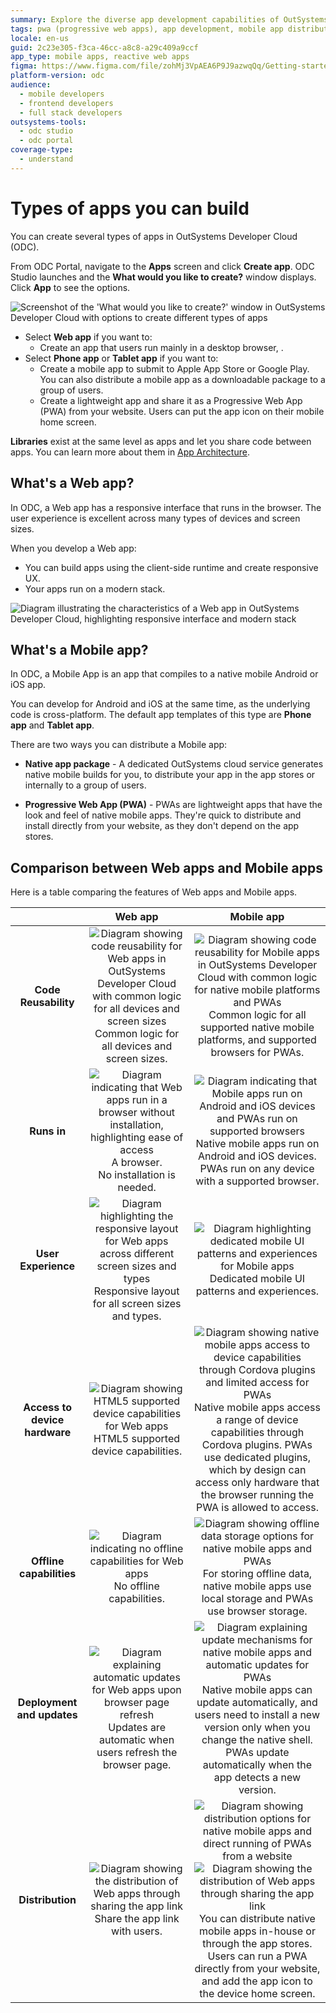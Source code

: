 ```yaml
---
summary: Explore the diverse app development capabilities of OutSystems Developer Cloud (ODC), including web and mobile applications.
tags: pwa (progressive web apps), app development, mobile app distribution, responsive design
locale: en-us
guid: 2c23e305-f3ca-46cc-a8c8-a29c409a9ccf
app_type: mobile apps, reactive web apps
figma: https://www.figma.com/file/zohMj3VpAEA6P9J9azwqQq/Getting-started-with-ODC?type=design&node-id=2449%3A32710&t=CxwRhrJUzQXvCd96-1
platform-version: odc
audience:
  - mobile developers
  - frontend developers
  - full stack developers
outsystems-tools:
  - odc studio
  - odc portal
coverage-type:
  - understand
---
```


# Types of apps you can build

You can create several types of apps in OutSystems Developer Cloud (ODC). 

From ODC Portal, navigate to the **Apps** screen and click **Create app**. ODC Studio launches and the **What would you like to create?** window displays. Click **App** to see the options.

![Screenshot of the 'What would you like to create?' window in OutSystems Developer Cloud with options to create different types of apps](images/what-would-you-like-to-create-ss.png "ODC App Creation Options")

* Select **Web app** if you want to:
    * Create an app that users run mainly in a desktop browser, .
* Select **Phone app** or **Tablet app** if you want to: 
    * Create a mobile app to submit to Apple App Store or Google Play. You can also distribute a mobile app as a downloadable package to a group of users.
    * Create a lightweight app and share it as a Progressive Web App (PWA) from your website. Users can put the app icon on their mobile home screen.

<div class="info" markdown="1">

**Libraries** exist at the same level as apps and let you share code between apps. You can learn more about them in [App Architecture](../app-architecture/intro.md#libraries-in-odc).

</div>


## What's a Web app?

In ODC, a Web app has a responsive interface that runs in the browser. The user experience is excellent across many types of devices and screen sizes.

When you develop a Web app:

* You can build apps using the client-side runtime and create responsive UX.
* Your apps run on a modern stack.

![Diagram illustrating the characteristics of a Web app in OutSystems Developer Cloud, highlighting responsive interface and modern stack](images/web-app-characteristics-diag.png "Web App Characteristics")

## What's a Mobile app?

In ODC, a Mobile App is an app that compiles to a native mobile Android or iOS app. 

You can develop for Android and iOS at the same time, as the underlying code is cross-platform. The default app templates of this type are **Phone app** and **Tablet app**.

There are two ways you can distribute a Mobile app:

* **Native app package** - A dedicated OutSystems cloud service generates native mobile builds for you, to distribute your app in the app stores or internally to a group of users.

* **Progressive Web App (PWA)** - PWAs are lightweight apps that have the look and feel of native mobile apps. They're quick to distribute and install directly from your website, as they don't depend on the app stores. 

## Comparison between Web apps and Mobile apps

Here is a table comparing the features of Web apps and Mobile apps.

|<br/>|**Web app** <br/>|**Mobile app**<br/>|
|:-:|:-:|:-:|
|**Code Reusability**|![Diagram showing code reusability for Web apps in OutSystems Developer Cloud with common logic for all devices and screen sizes](images/mobile-vs-web-code-reusability-web-diag.png "Web App Code Reusability")<br/>Common logic for all devices and screen sizes.|![Diagram showing code reusability for Mobile apps in OutSystems Developer Cloud with common logic for native mobile platforms and PWAs](images/mobile-vs-web-code-reusability-mobile-diag.png "Mobile App Code Reusability")<br/>Common logic for all supported native mobile platforms, and supported browsers for PWAs.|
|**Runs in**|![Diagram indicating that Web apps run in a browser without installation, highlighting ease of access](images/mobile-vs-web-runs-in-web-diag.png "Web App Runtime Environment")<br/>A browser.<br/>No installation is needed.|![Diagram indicating that Mobile apps run on Android and iOS devices and PWAs run on supported browsers](images/mobile-vs-web-runs-in-mobile-diag.png "Mobile App Runtime Environment")<br/>Native mobile apps run on Android and iOS devices. PWAs run on any device with a supported browser.|
|**User Experience**|![Diagram highlighting the responsive layout for Web apps across different screen sizes and types](images/mobile-vs-web-user-experience-web-diag.png "Web App User Experience")<br/>Responsive layout for all screen sizes and types.|![Diagram highlighting dedicated mobile UI patterns and experiences for Mobile apps](images/mobile-vs-web-user-experience-mobile-diag.png "Mobile App User Experience")<br/>Dedicated mobile UI patterns and experiences.|
|**Access to device hardware**|![Diagram showing HTML5 supported device capabilities for Web apps](images/mobile-vs-web-access-device-web-diag.png "Web App Device Hardware Access")<br/>HTML5 supported device capabilities.|![Diagram showing native mobile apps access to device capabilities through Cordova plugins and limited access for PWAs](images/mobile-vs-web-access-device-mobile-diag.png "Mobile App Device Hardware Access")<br/>Native mobile apps access a range of device capabilities through Cordova plugins. PWAs use dedicated plugins, which by design can access only hardware that the browser running the PWA is allowed to access.|
|**Offline capabilities**|![Diagram indicating no offline capabilities for Web apps](images/mobile-vs-web-offline-web-diag.png "Web App Offline Capabilities")<br/>No offline capabilities.|![Diagram showing offline data storage options for native mobile apps and PWAs](images/mobile-vs-web-offline-mobile-diag.png "Mobile App Offline Capabilities")<br/>For storing offline data, native mobile apps use local storage and PWAs use browser storage.|
|**Deployment and updates**|![Diagram explaining automatic updates for Web apps upon browser page refresh](images/mobile-vs-web-deployments-web-diag.png "Web App Deployment and Updates")<br/>Updates are automatic when users refresh the browser page.|![Diagram explaining update mechanisms for native mobile apps and automatic updates for PWAs](images/mobile-vs-web-deployments-mobile-diag.png "Mobile App Deployment and Updates")<br/>Native mobile apps can update automatically, and users need to install a new version only when you change the native shell. PWAs update automatically when the app detects a new version.|
|**Distribution**|![Diagram showing the distribution of Web apps through sharing the app link](images/mobile-vs-web-distribution-web-diag.png "Web App Distribution")<br/>Share the app link with users.|![Diagram showing distribution options for native mobile apps and direct running of PWAs from a website](images/mobile-vs-web-distribution-mobile-diag.png "Mobile App Distribution") ![Diagram showing the distribution of Web apps through sharing the app link](images/mobile-vs-web-distribution-web-diag.png "Web App Distribution")<br/>You can distribute native mobile apps in-house or through the app stores. Users can run a PWA directly from your website, and add the app icon to the device home screen.|
